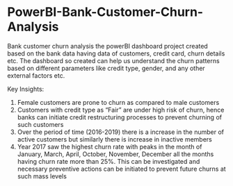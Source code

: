 # PowerBI-Bank-Customer-Churn-Analysis
Bank customer churn analysis the powerBI dashboard project created based on the bank data having data of customers, credit card, churn details etc. The dashboard so created can help us understand the churn patterns based on different parameters like credit type, gender, and any other external factors etc.

Key Insights:
1.	Female customers are prone to churn as compared to male customers
2.	Customers with credit type as “Fair” are under high risk of churn, hence banks can initiate credit restructuring processes to prevent churning of such customers
3.	Over the period of time (2016-2019) there is a increase in the number of active customers but similarly there is increase in inactive members
4.	Year 2017 saw the highest churn rate with peaks in the month of January, March, April, October, November, December all the months having churn rate more than 25%. This can be investigated and necessary preventive actions can be initiated to prevent future churns at such mass levels
